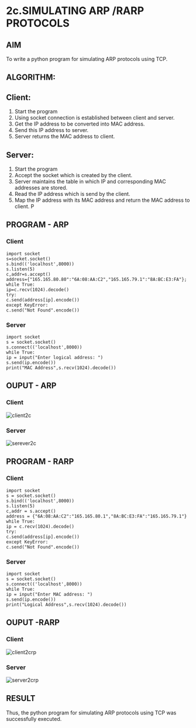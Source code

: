 # 2c.SIMULATING ARP /RARP PROTOCOLS
## AIM
To write a python program for simulating ARP protocols using TCP.
## ALGORITHM:
## Client:
1. Start the program
2. Using socket connection is established between client and server.
3. Get the IP address to be converted into MAC address.
4. Send this IP address to server.
5. Server returns the MAC address to client.
## Server:
1. Start the program
2. Accept the socket which is created by the client.
3. Server maintains the table in which IP and corresponding MAC addresses are
stored.
4. Read the IP address which is send by the client.
5. Map the IP address with its MAC address and return the MAC address to client.
P
## PROGRAM - ARP
### Client
```
import socket
s=socket.socket()
s.bind(('localhost',8000))
s.listen(5)
c,addr=s.accept()
address={"165.165.80.80":"6A:08:AA:C2","165.165.79.1":"8A:BC:E3:FA"}; while True:
ip=c.recv(1024).decode()
try:
c.send(address[ip].encode())
except KeyError:
c.send("Not Found".encode())
```
### Server
```
import socket
s = socket.socket()
s.connect(('localhost',8000))
while True:
ip = input("Enter logical address: ")
s.send(ip.encode())
print("MAC Address",s.recv(1024).decode())
```
## OUPUT - ARP
### Client
![client2c](https://github.com/Samakas/2c.ARP_RARP_PROTOCOLS/assets/154731670/b4235596-7fe6-4b2b-a4b8-aaa3dcb4b5e6)
### Server
![serever2c](https://github.com/Samakas/2c.ARP_RARP_PROTOCOLS/assets/154731670/84ad61a6-4e36-4acc-9fd4-a6f53c88edb1)

## PROGRAM - RARP
### Client
```
import socket   
s = socket.socket()    
s.bind(('localhost',8000))   
s.listen(5)    
c,addr = s.accept()    
address = {"6A:08:AA:C2":"165.165.80.1","8A:BC:E3:FA":"165.165.79.1"}   
while True:   
ip = c.recv(1024).decode()   
try:    
c.send(address[ip].encode())   
except KeyError:    
c.send("Not Found".encode())
```
### Server
```
import socket   
s = socket.socket()    
s.connect(('localhost',8000))   
while True:    
ip = input("Enter MAC address: ")    
s.send(ip.encode())   
print("Logical Address",s.recv(1024).decode())
```
## OUPUT -RARP
### Client
![client2crp](https://github.com/Samakas/2c.ARP_RARP_PROTOCOLS/assets/154731670/311083b7-64b6-43da-812f-cc92249e4cd4)
### Server
![server2crp](https://github.com/Samakas/2c.ARP_RARP_PROTOCOLS/assets/154731670/025c053b-767e-4f4d-813e-5243a320daad)

## RESULT
Thus, the python program for simulating ARP protocols using TCP was successfully 
executed.

